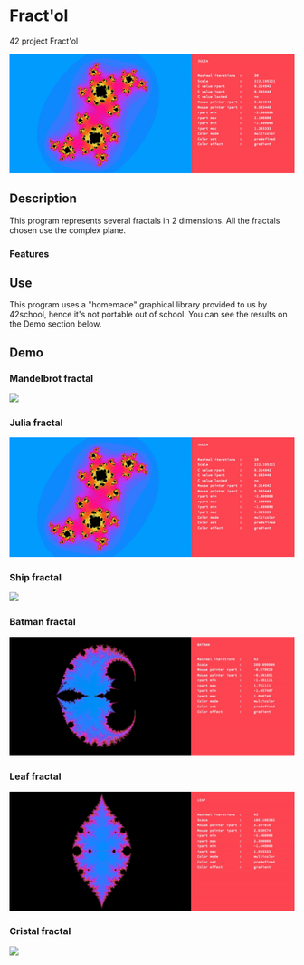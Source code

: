 # Fract'ol
42 project Fract'ol

<img src="https://github.com/rkirszba/Fract-ol/blob/master/media/Julia.gif">

## Description
This program represents several fractals in 2 dimensions.
All the fractals chosen use the complex plane.

### Features

## Use
This program uses a "homemade" graphical library provided to us by 42school, hence it's not portable out of school.
You can see the results on the Demo section below.

## Demo

### Mandelbrot fractal
<img src="https://github.com/rkirszba/Fract-ol/blob/master/media/Mandelbrot.gif">

### Julia fractal
<img src="https://github.com/rkirszba/Fract-ol/blob/master/media/Julia.gif">

### Ship fractal
<img src="https://github.com/rkirszba/Fract-ol/blob/master/media/Ship.gif">

### Batman fractal
<img src="https://github.com/rkirszba/Fract-ol/blob/master/media/Batman.gif">

### Leaf fractal
<img src="https://github.com/rkirszba/Fract-ol/blob/master/media/Leaf.gif">

### Cristal fractal
<img src="https://github.com/rkirszba/Fract-ol/blob/master/media/Cristal.gif">

